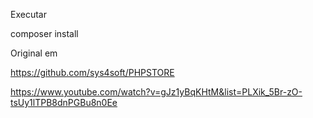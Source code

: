 Executar

composer install

Original em

https://github.com/sys4soft/PHPSTORE

https://www.youtube.com/watch?v=gJz1yBqKHtM&list=PLXik_5Br-zO-tsUy1lTPB8dnPGBu8n0Ee


